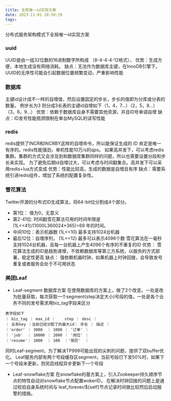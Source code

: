 ```yaml
---
title: 全局唯一id实现方案
date: 2023-11-01 20:50:29
tags:
---
```


分布式服务架构模式下全局唯一id实现方案
<!--more-->

### uuid

UUID是由一组32位数的16进制数字所构成 （8-4-4-4-12格式），
优势：生成方便，本地生成没有网络消耗。
缺点：无法作为数据库主键，在InnoDB引擎下，UUID的无序性可能会引起数据位置频繁变动，严重影响性能

### 数据库
主键id设计成不一样的自增值，然后设置固定的步长，步长的值即为分库或分表的数量。 
例步长为3 则分成3长表的主键id自增如下（1，4，7...）（2，5，8...）（3，6，9...）
优势：依赖于数据库自身不需要其他资源，并且ID号单调自增
缺点：ID发号性能瓶颈限制在单台MySQL的读写性能

### redis
redis提供了INCR和INCRBY这样的自增命令，所以能保证生成的 ID 肯定是唯一有序的。redis性能强劲，单机性能10万/s的qps。
如果高并发下，可以考虑redis集群。集群的方式又会涉及到和数据库集群同样的问题，所以也需要设置分段和步长来实现。
为了避免后期id自增过大，可以考虑与时间戳集合。高并发下可以采用redis+lua方式变成
优势：性能比较高，生成的数据是自增且有序
缺点：需要系统引进redis组件，增加了系统的配置复杂性。

### 雪花算法
Twitter开源的分布式ID生成算法，将64-bit位分割成4个部分。
* 第1位： 值为0，无意义
* 第2-41位: 时间戳雪花算法可用的时间年限是(1L<<41)/(1000L360024*365)=69 年的时间。
* 中间10位：表示机器数 (1L<<10) 最多支持1024台机器
* 最后12位：自增序列， (1L<<12) 最多可以表示4096个数
雪花算法在一毫秒支持1024台机器，且每一台机器上产生4096个有序的不重复的ID
优势： 雪花算法生成的ID是趋势递增，不依赖数据库等第三方系统，以服务的方式部署，稳定性更高
缺点： 强依赖机器时钟，如果机器上时钟回拨，会导致发号重复或者服务会处于不可用状态

### 美团Leaf
* Leaf-segment 数据库方案
在使用数据库的方案上，做了2个改变。一处是改为批量获取，每次获取一个segment(step决定大小)号段的值，一处是各个业务不同的发号需求用biz_tag字段来区分
```
表字段如下
｜ biz_tag ｜ max_id ｜    step ｜ desc ｜
｜ 业务key ｜当前已经分配了的最大id｜ 步长 ｜ 描述 ｜
｜'order' ｜ 3000  ｜ 1000 ｜ '订单' ｜
｜ 'job'  ｜ 10000 ｜ 2000 ｜ '岗位' ｜
｜'resume'｜ 1000  ｜ 100  ｜'简历'  ｜
```
同时Leaf-segment，为了解决TP999可能出现的尖刺的问题，提供了双buffer优化。
Leaf服务内部有两个号段缓存区segment，当前号段已下发50%时，如果下一个号段未更新，则另启线程异步更新下一个号段

* Leaf-snowflake方案
在snowflake的基方案上，引入Zookeeper持久顺序节点的特性自动对snowflake节点配置wokerID，
在解决时钟回拨的问题上是通过校验自身系统时间与 leaf_forever/${self}节点记录时间做比较然后启动报警的措施。